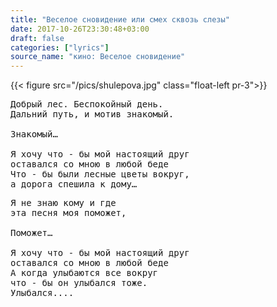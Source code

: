 ```yaml
---
title: "Веселое сновидение или смех сквозь слезы"
date: 2017-10-26T23:30:48+03:00
draft: false
categories: ["lyrics"]
source_name: "кино: Веселое сновидение"
---
```


{{< figure src="/pics/shulepova.jpg" class="float-left pr-3">}}

<pre>
Добрый лес. Беспокойный день.  
Дальний путь, и мотив знакомый.  

Знакомый…  

Я хочу что - бы мой настоящий друг  
оставался со мною в любой беде  
Что - бы были лесные цветы вокруг,  
а дорога спешила к дому…  
</pre>

<!--more-->

<pre>
Я не знаю кому и где  
эта песня моя поможет,  

Поможет…  

Я хочу что - бы мой настоящий друг  
оставался со мною в любой беде  
А когда улыбаются все вокруг  
что - бы он улыбался тоже.  
Улыбался....
</pre>
